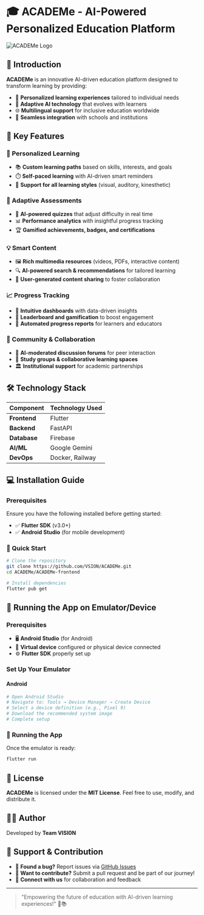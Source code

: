 # 🎓 ACADEMe - AI-Powered Personalized Education Platform  

![ACADEMe Logo](https://raw.githubusercontent.com/VSION/ACADEMe/main/assets/academe/academe_logo-github.png)  

## 🌟 Introduction  
**ACADEMe** is an innovative AI-driven education platform designed to transform learning by providing:  
- 🧠 **Personalized learning experiences** tailored to individual needs  
- 🤖 **Adaptive AI technology** that evolves with learners  
- 🌐 **Multilingual support** for inclusive education worldwide  
- 🏫 **Seamless integration** with schools and institutions  

## 🚀 Key Features  
### 🎯 Personalized Learning  
- 📚 **Custom learning paths** based on skills, interests, and goals  
- ⏱️ **Self-paced learning** with AI-driven smart reminders  
- 🎨 **Support for all learning styles** (visual, auditory, kinesthetic)  

### 🧪 Adaptive Assessments  
- 📝 **AI-powered quizzes** that adjust difficulty in real time  
- 📊 **Performance analytics** with insightful progress tracking  
- 🏆 **Gamified achievements, badges, and certifications**  

### 💡 Smart Content  
- 🖼️ **Rich multimedia resources** (videos, PDFs, interactive content)  
- 🔍 **AI-powered search & recommendations** for tailored learning  
- 📲 **User-generated content sharing** to foster collaboration  

### 📈 Progress Tracking  
- 📱 **Intuitive dashboards** with data-driven insights  
- 🏅 **Leaderboard and gamification** to boost engagement  
- 📧 **Automated progress reports** for learners and educators  

### 🤝 Community & Collaboration  
- 💬 **AI-moderated discussion forums** for peer interaction  
- 👥 **Study groups & collaborative learning spaces**  
- 🏛️ **Institutional support** for academic partnerships  

## 🛠️ Technology Stack  

| Component       | Technology Used |
|----------------|-----------------|
| **Frontend**   | Flutter         |
| **Backend**    | FastAPI         |
| **Database**   | Firebase        |
| **AI/ML**      | Google Gemini   |
| **DevOps**     | Docker, Railway |

## 💻 Installation Guide  
### Prerequisites  
Ensure you have the following installed before getting started:  
- ✅ **Flutter SDK** (v3.0+)  
- ✅ **Android Studio** (for mobile development)

### 🚀 Quick Start  
```bash
# Clone the repository
git clone https://github.com/VSION/ACADEMe.git
cd ACADEMe/ACADEMe-frontend

# Install dependencies
flutter pub get
```

## 📱 Running the App on Emulator/Device  

### Prerequisites  
- 🖥️ **Android Studio** (for Android)
- 📱 **Virtual device** configured or physical device connected  
- ⚙️ **Flutter SDK** properly set up  

### Set Up Your Emulator  
#### Android  
```bash
# Open Android Studio
# Navigate to: Tools → Device Manager → Create Device
# Select a device definition (e.g., Pixel 9)
# Download the recommended system image
# Complete setup
```

### 🚀 Running the App  
Once the emulator is ready:  
```bash
flutter run
```

## 📜 License  
**ACADEMe** is licensed under the **MIT License**. Feel free to use, modify, and distribute it.  

## 👨‍💻 Author  
Developed by **Team VISI0N**  

## 🌟 Support & Contribution  
- 🚀 **Found a bug?** Report issues via [GitHub Issues](https://github.com/VSION/ACADEMe/issues)  
- 🎯 **Want to contribute?** Submit a pull request and be part of our journey!  
- 💌 **Connect with us** for collaboration and feedback  

---

> "Empowering the future of education with AI-driven learning experiences!" 🚀📚



